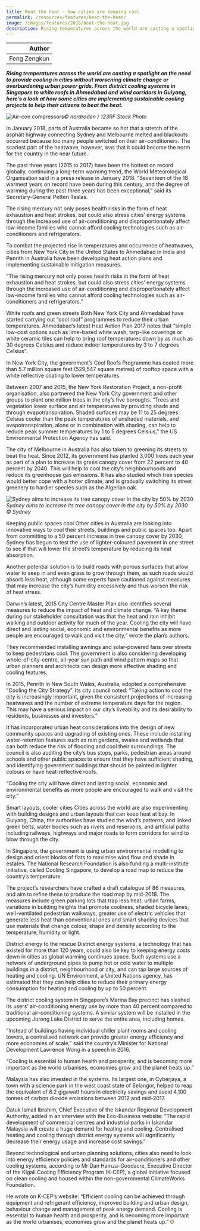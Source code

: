 ```yaml
---
title: Beat the heat - how cities are keeping cool
permalink: /resources/features/beat-the-heat/
image: /images/features/2018/beat-the-heat.jpg
description: Rising temperatures across the world are casting a spotlight on the need to provide cooling in cities without worsening climate change or overburdening urban power grids. From district cooling systems in Singapore to white roofs in Ahmedabad and wind corridors in Guiyang, here’s a look at how some cities are implementing sustainable cooling projects to help their citizens to beat the heat.  
---
```


| Author |
|---:|
| Feng Zengkun |

***Rising temperatures across the world are casting a spotlight on the need to provide cooling in cities without worsening climate change or overburdening urban power grids. From district cooling systems in Singapore to white roofs in Ahmedabad and wind corridors in Guiyang, here’s a look at how some cities are implementing sustainable cooling projects to help their citizens to beat the heat.***

![Air-con compressors](/images/features/2018/beat-the-heat.jpg/)*© nordroden / 123RF Stock Photo*

In January 2018, parts of Australia became so hot that a stretch of the asphalt highway connecting Sydney and Melbourne melted and blackouts occurred because too many people switched on their air-conditioners. The scariest part of the heatwave, however, was that it could become the norm for the country in the near future.

The past three years (2015 to 2017) have been the hottest on record globally, continuing a long-term warming trend, the World Meteorological Organisation said in a press release in January 2018. “Seventeen of the 18 warmest years on record have been during this century, and the degree of warming during the past three years has been exceptional,” said its Secretary-General Petteri Taalas.

The rising mercury not only poses health risks in the form of heat exhaustion and heat strokes, but could also stress cities’ energy systems through the increased use of air-conditioning and disproportionately affect low-income families who cannot afford cooling technologies such as air-conditioners and refrigerators.

To combat the projected rise in temperatures and occurrence of heatwaves, cities from New York City in the United States to Ahmedabad in India and Penrith in Australia have been developing heat action plans and implementing sustainable mitigation measures.

“The rising mercury not only poses health risks in the form of heat exhaustion and heat strokes, but could also stress cities’ energy systems through the increased use of air-conditioning and disproportionately affect low-income families who cannot afford cooling technologies such as air-conditioners and refrigerators.”

White roofs and green streets
Both New York City and Ahmedabad have started carrying out “cool roof” programmes to reduce their urban temperatures. Ahmedabad’s latest Heat Action Plan 2017 notes that “simple low-cost options such as lime-based white wash, tarp-like coverings or white ceramic tiles can help to bring roof temperatures down by as much as 30 degrees Celsius and reduce indoor temperatures by 3 to 7 degrees Celsius”.

In New York City, the government’s Cool Roofs Programme has coated more than 5.7 million square feet (529,547 square metres) of rooftop space with a white reflective coating to lower temperatures.

Between 2007 and 2015, the New York Restoration Project, a non-profit organisation, also partnered the New York City government and other groups to plant one million trees in the city’s five boroughs. “Trees and vegetation lower surface and air temperatures by providing shade and through evapotranspiration. Shaded surfaces may be 11 to 25 degrees Celsius cooler than the peak temperatures of unshaded materials, and evapotranspiration, alone or in combination with shading, can help to reduce peak summer temperatures by 1 to 5 degrees Celsius,” the US Environmental Protection Agency has said.

The city of Melbourne in Australia has also taken to greening its streets to beat the heat. Since 2012, its government has planted 3,000 trees each year as part of a plan to increase its green canopy cover from 22 percent to 40 percent by 2040. This will help to cool the city’s neighbourhoods and reduce its greenhouse gas emissions. It has also studied which tree species would better cope with a hotter climate, and is gradually switching its street greenery to hardier species such as the Algerian oak.

![Sydney aims to increase its tree canopy cover in the city by 50% by 2030](/images/features/2018/sydney-tree-canopy.jpg/)*Sydney aims to increase its tree canopy cover in the city by 50% by 2030 © Sydney*

Keeping public spaces cool
Other cities in Australia are looking into innovative ways to cool their streets, buildings and public spaces too. Apart from committing to a 50 percent increase in tree canopy cover by 2030, Sydney has begun to test the use of lighter-coloured pavement in one street to see if that will lower the street’s temperature by reducing its heat absorption.

Another potential solution is to build roads with porous surfaces that allow water to seep in and even grass to grow through them, as such roads would absorb less heat, although some experts have cautioned against measures that may increase the city’s humidity excessively and thus worsen the risk of heat stress.

Darwin’s latest, 2015 City Centre Master Plan also identifies several measures to reduce the impact of heat and climate change. “A key theme during our stakeholder consultation was that the heat and rain inhibit walking and outdoor activity for much of the year. Cooling the city will have direct and lasting social, economic and environmental benefits as more people are encouraged to walk and visit the city,” wrote the plan’s authors.

They recommended installing awnings and solar-powered fans over streets to keep pedestrians cool. The government is also considering developing whole-of-city-centre, all-year sun path and wind pattern maps so that urban planners and architects can design more effective shading and cooling features.

In 2015, Penrith in New South Wales, Australia, adopted a comprehensive “Cooling the City Strategy”. Its city council noted: “Taking action to cool the city is increasingly important, given the consistent projections of increasing heatwaves and the number of extreme temperature days for the region. This may have a serious impact on our city’s liveability and its desirability to residents, businesses and investors.”

It has incorporated urban heat considerations into the design of new community spaces and upgrading of existing ones. These include installing water-retention features such as rain gardens, swales and wetlands that can both reduce the risk of flooding and cool their surroundings. The council is also auditing the city’s bus stops, parks, pedestrian areas around schools and other public spaces to ensure that they have sufficient shading, and identifying government buildings that should be painted in lighter colours or have heat-reflective roofs.

“Cooling the city will have direct and lasting social, economic and environmental benefits as more people are encouraged to walk and visit the city.”

Smart layouts, cooler cities
Cities across the world are also experimenting with building designs and urban layouts that can keep heat at bay. In Guiyang, China, the authorities have studied the wind’s patterns, and linked green belts, water bodies such as rivers and reservoirs, and artificial paths including railways, highways and major roads to form corridors for wind to blow through the city.

In Singapore, the government is using urban environmental modelling to design and orient blocks of flats to maximise wind flow and shade in estates. The National Research Foundation is also funding a multi-institute initiative, called Cooling Singapore, to develop a road map to reduce the country’s temperature.

The project’s researchers have crafted a draft catalogue of 86 measures, and aim to refine these to produce the road map by mid-2018. The measures include green parking lots that trap less heat, urban farms, variations in building heights that promote coolness, shaded bicycle lanes, well-ventilated pedestrian walkways, greater use of electric vehicles that generate less heat than conventional ones and smart shading devices that use materials that change colour, shape and density according to the temperature, humidity or light.

District energy to the rescue
District energy systems, a technology that has existed for more than 120 years, could also be key to keeping energy costs down in cities as global warming continues apace. Such systems use a network of underground pipes to pump hot or cold water to multiple buildings in a district, neighbourhood or city, and can tap large sources of heating and cooling. UN Environment, a United Nations agency, has estimated that they can help cities to reduce their primary energy consumption for heating and cooling by up to 50 percent.

The district cooling system in Singapore’s Marina Bay precinct has slashed its users’ air-conditioning energy use by more than 40 percent compared to traditional air-conditioning systems. A similar system will be installed in the upcoming Jurong Lake District to serve the entire area, including homes.

“Instead of buildings having individual chiller plant rooms and cooling towers, a centralised network can provide greater energy efficiency and more economies of scale,” said the country’s Minister for National Development Lawrence Wong in a speech in 2016.

“Cooling is essential to human health and prosperity, and is becoming more important as the world urbanises, economies grow and the planet heats up.”

Malaysia has also invested in the systems. Its largest one, in Cyberjaya, a town with a science park in the west coast state of Selangor, helped to reap the equivalent of 8.2 gigawatt hours in electricity savings and avoid 4,100 tonnes of carbon dioxide emissions between 2012 and mid-2017.

Datuk Ismail Ibrahim, Chief Executive of the Iskandar Regional Development Authority, added in an interview with the Eco-Business website: “The rapid development of commercial centres and industrial parks in Iskandar Malaysia will create a huge demand for heating and cooling. Centralised heating and cooling through district energy systems will significantly decrease their energy usage and increase cost savings.”

Beyond technological and urban planning solutions, cities also need to look into energy efficiency policies and standards for air-conditioners and other cooling systems, according to Mr Dan Hamza-Goodacre, Executive Director of the Kigali Cooling Efficiency Program (K-CEP), a global initiative focused on clean cooling and housed within the non-governmental ClimateWorks Foundation.

He wrote on K-CEP’s website: “Efficient cooling can be achieved through equipment and refrigerant efficiency, improved building and urban design, behaviour change and management of peak energy demand. Cooling is essential to human health and prosperity, and is becoming more important as the world urbanises, economies grow and the planet heats up.” **<font color="#967942">O</font>**
